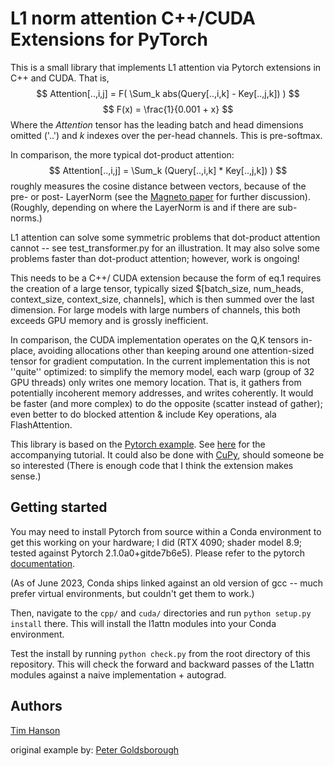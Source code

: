# L1 norm attention C++/CUDA Extensions for PyTorch

This is a small library that implements L1 attention via Pytorch extensions in C++ and CUDA.
That is, 
$$ Attention[..,i,j] = F( \Sum_k abs(Query[..,i,k] - Key[..,j,k]) ) $$
$$ F(x) = \frac{1}{0.001 + x} $$
Where the $Attention$ tensor has the leading batch and head dimensions omitted ('..') and $k$ indexes over the per-head channels.  This is pre-softmax.  

In comparison, the more typical dot-product attention: 
$$ Attention[..,i,j] = \Sum_k (Query[..,i,k] * Key[..,j,k]) ) $$
roughly measures the cosine distance between vectors, because of the pre- or post- LayerNorm  (see the [Magneto paper](http://arxiv.org/abs/2210.06423) for further discussion).  (Roughly, depending on where the LayerNorm is and if there are sub-norms.)

L1 attention can solve some symmetric problems that dot-product attention cannot -- see test_transformer.py for an illustration.  It may also solve some problems faster than dot-product attention; however, work is ongoing! 

This needs to be a C++/ CUDA extension because the form of eq.1 requires the creation of a large tensor, typically sized $[batch_size, num_heads, context_size, context_size, channels], which is then summed over the last dimension.  For large models with large numbers of channels, this both exceeds GPU memory and is grossly inefficient.  

In comparison, the CUDA implementation operates on the Q,K tensors in-place, avoiding allocations other than keeping around one attention-sized tensor for gradient computation.  In the current implementation this is not ''quite'' optimized: to simplify the memory model, each warp (group of 32 GPU threads) only writes one memory location.  That is, it gathers from potentially incoherent memory addresses, and writes coherently.  It would be faster (and more complex) to do the opposite (scatter instead of gather); even better to do blocked attention & include Key operations, ala FlashAttention. 

This library is based on the [Pytorch example](https://github.com/pytorch/extension-cpp). See
[here](http://pytorch.org/tutorials/advanced/cpp_extension.html) for the accompanying tutorial.  It could also be done with [CuPy](https://cupy.dev/), should someone be so interested (There is enough code that I think the extension makes sense.)

## Getting started

You may need to install Pytorch from source within a Conda environment to get this working on your hardware; I did (RTX 4090; shader model 8.9; tested against Pytorch 2.1.0a0+gitde7b6e5).  Please refer to the pytorch [documentation](https://github.com/pytorch/pytorch#from-source).  

(As of June 2023, Conda ships linked against an old version of gcc -- much prefer virtual environments, but couldn't get them to work.)

Then, navigate to the `cpp/` and `cuda/` directories and run `python setup.py install` there. 
This will install the l1attn modules into your Conda environment. 

Test the install by running `python check.py` from the root directory of this repository. This will check the forward and backward passes of the L1attn modules against a naive implementation + autograd.  


## Authors

[Tim Hanson](https://github.com/tlh24)

original example by:
[Peter Goldsborough](https://github.com/goldsborough)

